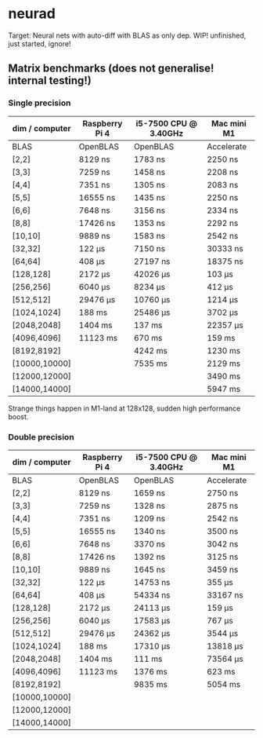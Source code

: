 # neurad
Target: Neural nets with auto-diff with BLAS as only dep.
WIP! unfinished, just started, ignore!

## Matrix benchmarks (does not generalise! internal testing!)

### Single precision

| dim / computer | Raspberry Pi 4 | i5-7500 CPU @ 3.40GHz | Mac mini M1 |
| -------------- | -------------- | --------------------- | ----------- |
|           BLAS |       OpenBLAS |              OpenBLAS |  Accelerate |
|         [2,2]  |    8129 ns     |     1783 ns           |   2250 ns   |
|         [3,3]  |    7259 ns     |     1458 ns           |   2208 ns   |
|         [4,4]  |    7351 ns     |     1305 ns           |   2083 ns   |
|         [5,5]  |   16555 ns     |     1435 ns           |   2250 ns   |
|         [6,6]  |    7648 ns     |     3156 ns           |   2334 ns   |
|         [8,8]  |   17426 ns     |     1353 ns           |   2292 ns   |
|       [10,10]  |    9889 ns     |     1583 ns           |   2542 ns   |
|       [32,32]  |     122 µs     |     7150 ns           |  30333 ns   |
|       [64,64]  |     408 µs     |    27197 ns           |  18375 ns   |
|     [128,128]  |    2172 µs     |    42026 µs           |    103 µs   |
|     [256,256]  |    6040 µs     |     8234 µs           |    412 µs   |
|     [512,512]  |   29476 µs     |    10760 µs           |   1214 µs   |
|   [1024,1024]  |     188 ms     |    25486 µs           |   3702 µs   |
|   [2048,2048]  |    1404 ms     |      137 ms           |  22357 µs   |
|   [4096,4096]  |   11123 ms     |      670 ms           |    159 ms   |
|   [8192,8192]  |                |     4242 ms           |   1230 ms   |
| [10000,10000]  |                |     7535 ms           |   2129 ms   |
| [12000,12000]  |                |                       |   3490 ms   |
| [14000,14000]  |                |                       |   5947 ms   |

Strange things happen in M1-land at 128x128, sudden high performance boost.

### Double precision

| dim / computer | Raspberry Pi 4 | i5-7500 CPU @ 3.40GHz | Mac mini M1 |
| -------------- | -------------- | --------------------- | ----------- |
|           BLAS |       OpenBLAS |              OpenBLAS |  Accelerate |
|         [2,2]  |    8129 ns     |     1659 ns           |   2750 ns   |
|         [3,3]  |    7259 ns     |     1328 ns           |   2875 ns   |
|         [4,4]  |    7351 ns     |     1209 ns           |   2542 ns   |
|         [5,5]  |   16555 ns     |     1340 ns           |   3500 ns   |
|         [6,6]  |    7648 ns     |     3370 ns           |   3042 ns   |
|         [8,8]  |   17426 ns     |     1392 ns           |   3125 ns   |
|       [10,10]  |    9889 ns     |     1645 ns           |   3459 ns   |
|       [32,32]  |     122 µs     |    14753 ns           |    355 µs   |
|       [64,64]  |     408 µs     |    54334 ns           |  33167 ns   |
|     [128,128]  |    2172 µs     |    24113 µs           |    159 µs   |
|     [256,256]  |    6040 µs     |    17583 µs           |    767 µs   |
|     [512,512]  |   29476 µs     |    24362 µs           |   3544 µs   |
|   [1024,1024]  |     188 ms     |    17310 µs           |  13818 µs   |
|   [2048,2048]  |    1404 ms     |      111 ms           |  73564 µs   |
|   [4096,4096]  |   11123 ms     |     1376 ms           |    623 ms   |
|   [8192,8192]  |                |     9835 ms           |   5054 ms   |
| [10000,10000]  |                |                       |             |
| [12000,12000]  |                |                       |             |
| [14000,14000]  |                |                       |             |
